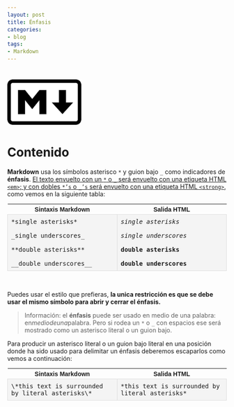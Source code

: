 ```yaml
---
layout: post
title: Énfasis
categories:
- blog
tags:
- Markdown
---
```


<!-- Estilo CSS del post-->
<style>
table {
    font-family: arial, sans-serif;
    border-collapse: collapse;
    width: 100%;
}

td {
    border: 1px solid #dddddd;
    text-align: left;
    padding: 8px;
}

th {
    text-align: center;
    width: 33.3%;
}
tr:nth-child(even) {
    background-color: rgba(238, 238, 238, 0.57);
}
td:first-child {
    font-family: 'Inconsolata', monospace;
}

td:nth-child(2) {
   
    font-family: 'Inconsolata', monospace;
}

table h1 {
  font-size: 2em;
  font-weight: normal;
  color: #000;
}

h2 {
  font-size: 1.5em;
  font-weight: normal;
}

h3 {
  font-size: 1.17em;
  font-weight: normal;
}

h4 {
  font-size: 1.00em;
  font-weight: normal;
}

h5 {
  font-size: 0.83em;
  font-weight: normal;
}

h6 {
  font-size: 0.67em;
  font-weight: normal;
}
</style>

<!-- Imagen Markdown -->
# <img src="./../static/markdown.png" alt="Drawing" style="width: 170px;"/>

<!-- Contenido post -->
# Contenido
**Markdown** usa los símbolos asterisco `*` y guion bajo `_` como indicadores de **énfasis**. <ins>El texto envuelto con un `*` o `_` será envuelto con una etiqueta HTML `<em>`; y con dobles `*’s` o `_’s` será envuelto con una etiqueta HTML `<strong>`,</ins> como vemos en la siguiente tabla:

<table>
  <tr>
    <th>Sintaxis Markdown</th>
    <th>Salida HTML</th>
  </tr>
  <tr>
    <td>
    *single asterisks*<br/><br/>
    _single underscores_<br/><br/>
    **double asterisks**<br/><br/>
    __double underscores__
    </td>
    <td>
    <em>single asterisks</em><br/><br/>
    <em>single underscores</em><br/><br/>
    <strong>double asterisks</strong><br/><br/>
    <strong>double underscores</strong>
    </td>
  </tr>  
</table>



<br/>




Puedes usar el estilo que prefieras, **la unica restricción es que se debe usar el mismo símbolo para abrir y cerrar el énfasis.**


> Información: el **énfasis** puede ser usado en medio de una palabra: en*mediodeuna*palabra. Pero si  rodea un `*` o `_` con espacios ese será mostrado como un asterisco literal o un guion bajo.

Para producir un asterisco literal o un guion bajo literal en una posición donde ha sido usado para delimitar un énfasis deberemos escaparlos como vemos a continuación:

<table>
  <tr>
    <th>Sintaxis Markdown</th>
    <th>Salida HTML</th>
  </tr>
  <tr>
    <td>
    \*this text is surrounded by literal asterisks\*
    </td>
    <td>
   *this text is surrounded by literal asterisks*
    </td>
  </tr>  
</table>

